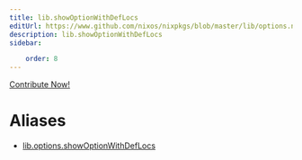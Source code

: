 ```yaml
---
title: lib.showOptionWithDefLocs
editUrl: https://www.github.com/nixos/nixpkgs/blob/master/lib/options.nix#L461C27
description: lib.showOptionWithDefLocs
sidebar:

    order: 8
---
```


<a href="https://www.github.com/nixos/nixpkgs/blob/master/lib/options.nix#L461C27">Contribute Now!</a>


# Aliases

- [lib.options.showOptionWithDefLocs](/reference/liboptions.showOptionWithDefLocs)


